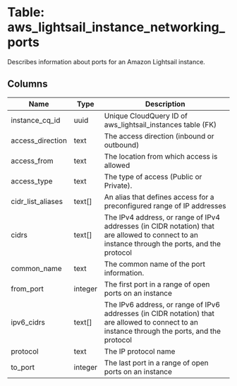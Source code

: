 
# Table: aws_lightsail_instance_networking_ports
Describes information about ports for an Amazon Lightsail instance.
## Columns
| Name        | Type           | Description  |
| ------------- | ------------- | -----  |
|instance_cq_id|uuid|Unique CloudQuery ID of aws_lightsail_instances table (FK)|
|access_direction|text|The access direction (inbound or outbound)|
|access_from|text|The location from which access is allowed|
|access_type|text|The type of access (Public or Private).|
|cidr_list_aliases|text[]|An alias that defines access for a preconfigured range of IP addresses|
|cidrs|text[]|The IPv4 address, or range of IPv4 addresses (in CIDR notation) that are allowed to connect to an instance through the ports, and the protocol|
|common_name|text|The common name of the port information.|
|from_port|integer|The first port in a range of open ports on an instance|
|ipv6_cidrs|text[]|The IPv6 address, or range of IPv6 addresses (in CIDR notation) that are allowed to connect to an instance through the ports, and the protocol|
|protocol|text|The IP protocol name|
|to_port|integer|The last port in a range of open ports on an instance|
